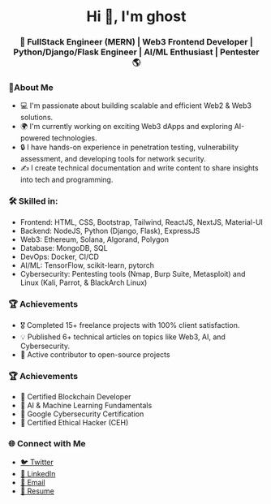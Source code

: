 

<!--
**Ghostsmaw/ghostsmaw** is a ✨ _special_ ✨ repository because its `README.md` (this file) appears on your GitHub profile.

Here are some ideas to get you started:

- 🔭 I’m currently working on ...
- 🌱 I’m currently learning ...
- 👯 I’m looking to collaborate on ...
- 🤔 I’m looking for help with ...
- 💬 Ask me about ...
- 📫 How to reach me: ...
- 😄 Pronouns: ...
- ⚡ Fun fact: ...


<table>
<tr>
  <td valign="center">
    🎓 I am graduate in **Bachelor's in Mathematics**.
    🌱 I am a **Frontend | Web3 Developer** and also currently learning new Technologies **Java**.
    🎯 My Goal is to Contribute to as many **open source project** as possible.
    ✨ I love to **Code**, **Travel New Places**, **Learn** and drink **coffee😄**.
<td >
# this is my daily.dev card, you can edit this accordingly
    <a href="https://app.daily.dev/Astrodevil"><img src="https://api.daily.dev/devcards/81fef2c2311f4739a063dbde61b40fe2.png?r=1fr" width="300" alt="Mr. Ånand's Dev Card"/></a>
  </td>
</tr>
</table>

-->

<h1 align="center">Hi 👋, I'm ghost</h1>
<h3 align="center">🚀 FullStack Engineer (MERN) | Web3 Frontend Developer | Python/Django/Flask Engineer | AI/ML Enthusiast | Pentester 🌎</h3>

<h3 align="left">🌟About Me</h3>
<ul>
  <li>💻 I'm passionate about building scalable and efficient Web2 & Web3 solutions. </li>
  <li>🌍 I'm currently working on exciting Web3 dApps and exploring AI-powered technologies.</li>
  <li>🔒 I have hands-on experience in penetration testing, vulnerability assessment, and developing tools for network security.</li>
  <li>✍️ I create technical documentation and write content to share insights into tech and programming.</li>
</ul>
<h3 align="left">🛠️ Skilled in:</h3>
<ul>
    <li>Frontend: HTML, CSS, Bootstrap, Tailwind, ReactJS, NextJS, Material-UI</li>
    <li>Backend: NodeJS, Python (Django, Flask), ExpressJS</li>
    <li>Web3: Ethereum, Solana, Algorand, Polygon</li>
    <li>Database: MongoDB, SQL</li>
    <li>DevOps: Docker, CI/CD</li>
    <li>AI/ML: TensorFlow, scikit-learn, pytorch</li>
    <li>Cybersecurity: Pentesting tools (Nmap, Burp Suite, Metasploit) and Linux (Kali, Parrot, & BlackArch Linux)</li>
</ul>

<h3 align="left">🏆 Achievements</h3>
<ul>
  <li>🎖️ Completed 15+ freelance projects with 100% client satisfaction.</li>
  <li>💡 Published 6+ technical articles on topics like Web3, AI, and Cybersecurity.</li>
  <li>🌟 Active contributor to open-source projects </li>
</ul>

<h3 align="left">🏆 Achievements</h3>
<ul>
  <li>🏅 Certified Blockchain Developer</li>
  <li>🏅 AI & Machine Learning Fundamentals</li>
  <li>🏅 Google Cybersecurity Certification</li>
  <li>🏅 Certified Ethical Hacker (CEH)</li>
</ul>

<h3 align="left">🌐 Connect with Me</h3>
<ul>
  <li><a href="url">🐦 Twitter</a></li>
  <li><a href="url">💼 LinkedIn</a></li>
  <li><a href="url">📩 Email</a></li>
  <li><a href="url">📜 Resume</a></li>
</ul>

